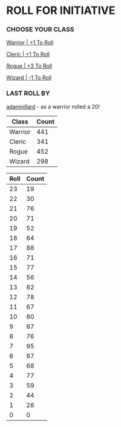 # ROLL FOR INITIATIVE
### CHOOSE YOUR CLASS

[Warrior | +1 To Roll](https://github.com/benjaminsampica/benjaminsampica/issues/new?title=roll%7Cwarrior&body=Just+click+%27Submit+new+issue%27.)

[Cleric | +1 To Roll](https://github.com/benjaminsampica/benjaminsampica/issues/new?title=roll%7Ccleric&body=Just+click+%27Submit+new+issue%27.)

[Rogue | +3 To Roll](https://github.com/benjaminsampica/benjaminsampica/issues/new?title=roll%7Crogue&body=Just+click+%27Submit+new+issue%27.)

[Wizard | -1 To Roll](https://github.com/benjaminsampica/benjaminsampica/issues/new?title=roll%7Cwizard&body=Just+click+%27Submit+new+issue%27.)
### LAST ROLL BY
[adanmillard](https://www.github.com/adanmillard) - as a warrior rolled a 20!

|Class|Count|
|-|-|
|Warrior|441|
|Cleric|341|
|Rogue|452|
|Wizard|298|

|Roll|Count|
|-|-|
|23|19
|22|30
|21|76
|20|71
|19|52
|18|64
|17|88
|16|71
|15|77
|14|56
|13|82
|12|78
|11|67
|10|80
|9|87
|8|76
|7|95
|6|87
|5|68
|4|77
|3|59
|2|44
|1|28
|0|0
